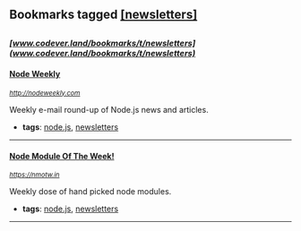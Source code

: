 ## Bookmarks tagged [[newsletters]](https://www.codever.land/search?q=[newsletters])

_<sup><sup>[www.codever.land/bookmarks/t/newsletters](www.codever.land/bookmarks/t/newsletters)</sup></sup>_
---
#### [Node Weekly](http://nodeweekly.com)
_<sup>http://nodeweekly.com</sup>_

Weekly e-mail round-up of Node.js news and articles.
* **tags**: [node.js](../tagged/node.js.md), [newsletters](../tagged/newsletters.md)
---
#### [Node Module Of The Week!](https://nmotw.in)
_<sup>https://nmotw.in</sup>_

Weekly dose of hand picked node modules.
* **tags**: [node.js](../tagged/node.js.md), [newsletters](../tagged/newsletters.md)
---

